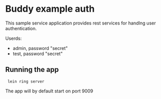 # Buddy example auth

This sample service application provides rest services for handlng user authentication.

Userds:
* admin, password "secret"
* test, password "secret"

## Running the app

``` lein ring server```

The app will by default start on port 9009
